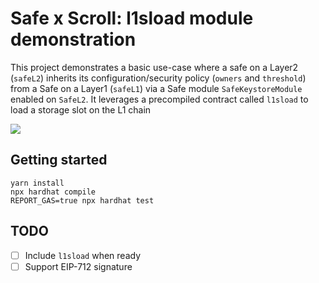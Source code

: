 # Safe x Scroll: l1sload module demonstration 

This project demonstrates a basic use-case where a safe on a Layer2 (`safeL2`) inherits its configuration/security policy (`owners` and `threshold`) from a Safe on a Layer1 (`safeL1`) via a Safe module `SafeKeystoreModule` enabled on `SafeL2`.
It leverages a precompiled contract called `l1sload` to load a storage slot on the L1 chain

![](https://prnt.sc/y69Qb5ne8G0c)


## Getting started

```shell
yarn install
npx hardhat compile
REPORT_GAS=true npx hardhat test
```

## TODO
- [ ] Include `l1sload` when ready
- [ ] Support EIP-712 signature